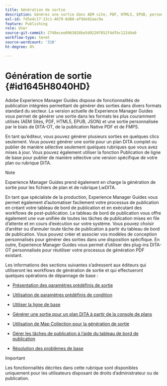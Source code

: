 ```yaml
---
title: Génération de sortie
description: Générez une sortie dans AEM site, PDF, HTML5, EPUB, personnalisée et JSON par le biais de plug-ins DITA-OT, de la publication Native PDF et de FMPS dans AEM Guides.
exl-id: fd5e4c17-13c1-4679-8d88-af9de92aec9a
feature: Publishing
role: User
source-git-commit: 2748ecee0963028be5d9220f852f4dfbc122d4a0
workflow-type: tm+mt
source-wordcount: '310'
ht-degree: 0%

---
```


# Génération de sortie {#id1645H8040HD}

Adobe Experience Manager Guides dispose de fonctionnalités de publication intégrées permettant de générer des sorties dans divers formats standard du secteur. La version actuelle de Experience Manager Guides vous permet de générer une sortie dans les formats les plus couramment utilisés (AEM Sites, PDF, HTML5, EPUB, JSON) et une sortie personnalisée par le biais de DITA-OT, de la publication Native PDF et de FMPS.

En tant qu’éditeur, vous pouvez générer plusieurs sorties en quelques clics seulement. Vous pouvez générer une sortie pour un plan DITA complet ou publier de manière sélective seulement quelques rubriques que vous avez mises à jour. Vous pouvez également utiliser la fonction Publication de ligne de base pour publier de manière sélective une version spécifique de votre plan ou rubrique DITA.

>[!NOTE]
>
> Experience Manager Guides prend également en charge la génération de sortie pour les fichiers de plan et de rubrique LwDITA.

En tant que spécialiste de la production, Experience Manager Guides vous permet également d’automatiser facilement votre processus de publication en créant votre tableau de bord de publication et en exécutant des workflows de post-publication. Le tableau de bord de publication vous offre également une vue unifiée de toutes les tâches de publication mises en file d’attente et en cours d’exécution sur votre système. Vous pouvez choisir d’arrêter ou d’annuler toute tâche de publication à partir du tableau de bord de publication. Vous pouvez créer et associer vos modèles de conception personnalisés pour générer des sorties dans une disposition spécifique. En outre, Experience Manager Guides vous permet d’utiliser des plug-ins DITA-OT personnalisés pour réutiliser votre processus de génération PDF existant.

Les informations des sections suivantes s’adressent aux éditeurs qui utiliseront les workflows de génération de sortie et qui effectueront quelques opérations de dépannage de base :

- [Présentation des paramètres prédéfinis de sortie](generate-output-understand-presets.md#)

- [Utilisation de paramètres prédéfinis de condition](generate-output-use-condition-presets.md#)

- [Utiliser la ligne de base](web-editor-baseline.md#)

- [Générer une sortie pour un plan DITA à partir de la console de plans](generate-output-for-a-dita-map.md#)

- [Utilisation de Map Collection pour la génération de sortie](generate-output-use-map-collection-output-generation.md#)

- [Gérer les tâches de publication à l’aide du tableau de bord de publication](generate-output-publish-dashboard.md#)

- [Résolution des problèmes de base](generate-output-basic-troubleshooting.md#)


>[!IMPORTANT]
>
> Les fonctionnalités décrites dans cette rubrique sont disponibles uniquement pour les utilisateurs disposant de droits d’administrateur ou de publication.
